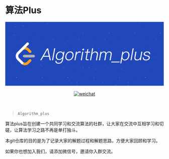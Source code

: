 
# 算法Plus


<div align="center">  

<img src="https://raw.githubusercontent.com/JackLee-pro/algorithm_plus/master/pictures/algorithm_plus.png" width=""/> 
<br/>

[![weichat](https://img.shields.io/badge/weichat-s419505080s-green)](https://jq.qq.com/?_wv=1027&k=5HPYvQk)

[qq0groupsvg]: https://img.shields.io/badge/QQ%E7%BE%A4-787381170-yellowgreen.svg
[qq0group]: https://jq.qq.com/?_wv=1027&k=5HPYvQk

</div><br>


> `Algorithm_plus`

算法plus旨在创建一个共同学习和交流算法的社群，让大家在交流中互相学习和切磋，让算法学习之路不再是单打独斗。

本git仓库的目的是为了记录大家的解题过程和解题思路，方便大家回顾和学习。

如果你也想加入我们，请添加微信号，邀请你入群交流。





